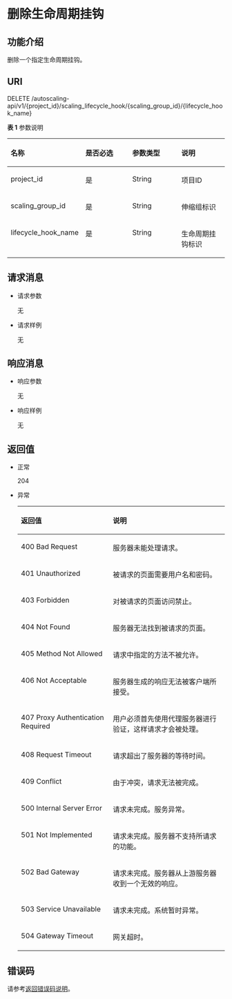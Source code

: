 # 删除生命周期挂钩<a name="ZH-CN_TOPIC_0043063026"></a>

## 功能介绍<a name="section2082935495536"></a>

删除一个指定生命周期挂钩。

## URI<a name="section1799627095536"></a>

DELETE /autoscaling-api/v1/\{project\_id\}/scaling\_lifecycle\_hook/\{scaling\_group\_id\}/\{lifecycle\_hook\_name\}

**表 1**  参数说明

<a name="table331451795536"></a>
<table><thead align="left"><tr id="r5f2899b4cf1044948a7170d6333a7991"><th class="cellrowborder" valign="top" width="25%" id="mcps1.2.5.1.1"><p id="abbee0f7ae9eb4969a9f3723d6c71359d"><a name="abbee0f7ae9eb4969a9f3723d6c71359d"></a><a name="abbee0f7ae9eb4969a9f3723d6c71359d"></a>名称</p>
</th>
<th class="cellrowborder" valign="top" width="25%" id="mcps1.2.5.1.2"><p id="afee17afcb8d046f7bdf94bd2159fab28"><a name="afee17afcb8d046f7bdf94bd2159fab28"></a><a name="afee17afcb8d046f7bdf94bd2159fab28"></a>是否必选</p>
</th>
<th class="cellrowborder" valign="top" width="25%" id="mcps1.2.5.1.3"><p id="zh-cn_topic_0040779755_p706369995536"><a name="zh-cn_topic_0040779755_p706369995536"></a><a name="zh-cn_topic_0040779755_p706369995536"></a>参数类型</p>
</th>
<th class="cellrowborder" valign="top" width="25%" id="mcps1.2.5.1.4"><p id="a87b82e5148494b2eb7eaaf1f30bc54d9"><a name="a87b82e5148494b2eb7eaaf1f30bc54d9"></a><a name="a87b82e5148494b2eb7eaaf1f30bc54d9"></a>说明</p>
</th>
</tr>
</thead>
<tbody><tr id="r7a944e3605614724ba8e74e5ad901592"><td class="cellrowborder" valign="top" width="25%" headers="mcps1.2.5.1.1 "><p id="zh-cn_topic_0040779755_p395071195536"><a name="zh-cn_topic_0040779755_p395071195536"></a><a name="zh-cn_topic_0040779755_p395071195536"></a>project_id</p>
</td>
<td class="cellrowborder" valign="top" width="25%" headers="mcps1.2.5.1.2 "><p id="a6fdb2099041d4c4ba1cc6a5958341e03"><a name="a6fdb2099041d4c4ba1cc6a5958341e03"></a><a name="a6fdb2099041d4c4ba1cc6a5958341e03"></a>是</p>
</td>
<td class="cellrowborder" valign="top" width="25%" headers="mcps1.2.5.1.3 "><p id="ae7bebc4d668c4593805a36a55c21d977"><a name="ae7bebc4d668c4593805a36a55c21d977"></a><a name="ae7bebc4d668c4593805a36a55c21d977"></a>String</p>
</td>
<td class="cellrowborder" valign="top" width="25%" headers="mcps1.2.5.1.4 "><p id="p36520930"><a name="p36520930"></a><a name="p36520930"></a>项目ID</p>
</td>
</tr>
<tr id="r404f6ce83137490a866aefcaa49c2138"><td class="cellrowborder" valign="top" width="25%" headers="mcps1.2.5.1.1 "><p id="zh-cn_topic_0040779755_p745378510329"><a name="zh-cn_topic_0040779755_p745378510329"></a><a name="zh-cn_topic_0040779755_p745378510329"></a>scaling_group_id</p>
</td>
<td class="cellrowborder" valign="top" width="25%" headers="mcps1.2.5.1.2 "><p id="add10773cae7f42e48b093a8789a627e4"><a name="add10773cae7f42e48b093a8789a627e4"></a><a name="add10773cae7f42e48b093a8789a627e4"></a>是</p>
</td>
<td class="cellrowborder" valign="top" width="25%" headers="mcps1.2.5.1.3 "><p id="ace6f1d2e5e6f468299286df3bba7529b"><a name="ace6f1d2e5e6f468299286df3bba7529b"></a><a name="ace6f1d2e5e6f468299286df3bba7529b"></a>String</p>
</td>
<td class="cellrowborder" valign="top" width="25%" headers="mcps1.2.5.1.4 "><p id="a0e4dd57fff314be9a790db4310d6801e"><a name="a0e4dd57fff314be9a790db4310d6801e"></a><a name="a0e4dd57fff314be9a790db4310d6801e"></a>伸缩组标识</p>
</td>
</tr>
<tr id="r6294e43f10664f3e8f84b5b776cbd59b"><td class="cellrowborder" valign="top" width="25%" headers="mcps1.2.5.1.1 "><p id="a5b00453952f34ab8a2e34f33ad04f26c"><a name="a5b00453952f34ab8a2e34f33ad04f26c"></a><a name="a5b00453952f34ab8a2e34f33ad04f26c"></a>lifecycle_hook_name</p>
</td>
<td class="cellrowborder" valign="top" width="25%" headers="mcps1.2.5.1.2 "><p id="a0ae0e8d3926e432da15fccf7d4227c68"><a name="a0ae0e8d3926e432da15fccf7d4227c68"></a><a name="a0ae0e8d3926e432da15fccf7d4227c68"></a>是</p>
</td>
<td class="cellrowborder" valign="top" width="25%" headers="mcps1.2.5.1.3 "><p id="a9f40d66265a845139b0417aec15dd53e"><a name="a9f40d66265a845139b0417aec15dd53e"></a><a name="a9f40d66265a845139b0417aec15dd53e"></a>String</p>
</td>
<td class="cellrowborder" valign="top" width="25%" headers="mcps1.2.5.1.4 "><p id="a5ae6053e43ee4f0cade5c6e64a0a2f51"><a name="a5ae6053e43ee4f0cade5c6e64a0a2f51"></a><a name="a5ae6053e43ee4f0cade5c6e64a0a2f51"></a>生命周期挂钩标识</p>
</td>
</tr>
</tbody>
</table>

## 请求消息<a name="section2093926095536"></a>

-   请求参数

    无

-   请求样例

    无


## 响应消息<a name="section5819104495536"></a>

-   响应参数

    无

-   响应样例

    无


## 返回值<a name="section1489498995536"></a>

-   正常

    204

-   异常

    <a name="table4898896895536"></a>
    <table><thead align="left"><tr id="row2202573295536"><th class="cellrowborder" valign="top" width="44.36%" id="mcps1.1.3.1.1"><p id="p3925390595536"><a name="p3925390595536"></a><a name="p3925390595536"></a>返回值</p>
    </th>
    <th class="cellrowborder" valign="top" width="55.64%" id="mcps1.1.3.1.2"><p id="p2544972695536"><a name="p2544972695536"></a><a name="p2544972695536"></a>说明</p>
    </th>
    </tr>
    </thead>
    <tbody><tr id="row4816190795536"><td class="cellrowborder" valign="top" width="44.36%" headers="mcps1.1.3.1.1 "><p id="p880040995536"><a name="p880040995536"></a><a name="p880040995536"></a>400 Bad Request</p>
    </td>
    <td class="cellrowborder" valign="top" width="55.64%" headers="mcps1.1.3.1.2 "><p id="p4174453595536"><a name="p4174453595536"></a><a name="p4174453595536"></a>服务器未能处理请求。</p>
    </td>
    </tr>
    <tr id="row4015650395536"><td class="cellrowborder" valign="top" width="44.36%" headers="mcps1.1.3.1.1 "><p id="p3145134295536"><a name="p3145134295536"></a><a name="p3145134295536"></a>401 Unauthorized</p>
    </td>
    <td class="cellrowborder" valign="top" width="55.64%" headers="mcps1.1.3.1.2 "><p id="p6453073695536"><a name="p6453073695536"></a><a name="p6453073695536"></a>被请求的页面需要用户名和密码。</p>
    </td>
    </tr>
    <tr id="row4390571895536"><td class="cellrowborder" valign="top" width="44.36%" headers="mcps1.1.3.1.1 "><p id="p6670224695536"><a name="p6670224695536"></a><a name="p6670224695536"></a>403 Forbidden</p>
    </td>
    <td class="cellrowborder" valign="top" width="55.64%" headers="mcps1.1.3.1.2 "><p id="p3417285595536"><a name="p3417285595536"></a><a name="p3417285595536"></a>对被请求的页面访问禁止。</p>
    </td>
    </tr>
    <tr id="row3912024395536"><td class="cellrowborder" valign="top" width="44.36%" headers="mcps1.1.3.1.1 "><p id="p1462312895536"><a name="p1462312895536"></a><a name="p1462312895536"></a>404 Not Found</p>
    </td>
    <td class="cellrowborder" valign="top" width="55.64%" headers="mcps1.1.3.1.2 "><p id="p4362270595536"><a name="p4362270595536"></a><a name="p4362270595536"></a>服务器无法找到被请求的页面。</p>
    </td>
    </tr>
    <tr id="row5706002995536"><td class="cellrowborder" valign="top" width="44.36%" headers="mcps1.1.3.1.1 "><p id="p5845961695536"><a name="p5845961695536"></a><a name="p5845961695536"></a>405 Method Not Allowed</p>
    </td>
    <td class="cellrowborder" valign="top" width="55.64%" headers="mcps1.1.3.1.2 "><p id="p3760842795536"><a name="p3760842795536"></a><a name="p3760842795536"></a>请求中指定的方法不被允许。</p>
    </td>
    </tr>
    <tr id="row293152795536"><td class="cellrowborder" valign="top" width="44.36%" headers="mcps1.1.3.1.1 "><p id="p3612717195536"><a name="p3612717195536"></a><a name="p3612717195536"></a>406 Not Acceptable</p>
    </td>
    <td class="cellrowborder" valign="top" width="55.64%" headers="mcps1.1.3.1.2 "><p id="p4061970695536"><a name="p4061970695536"></a><a name="p4061970695536"></a>服务器生成的响应无法被客户端所接受。</p>
    </td>
    </tr>
    <tr id="row3003304095536"><td class="cellrowborder" valign="top" width="44.36%" headers="mcps1.1.3.1.1 "><p id="p1675719895536"><a name="p1675719895536"></a><a name="p1675719895536"></a>407 Proxy Authentication Required</p>
    </td>
    <td class="cellrowborder" valign="top" width="55.64%" headers="mcps1.1.3.1.2 "><p id="p1515577295536"><a name="p1515577295536"></a><a name="p1515577295536"></a>用户必须首先使用代理服务器进行验证，这样请求才会被处理。</p>
    </td>
    </tr>
    <tr id="row218422095536"><td class="cellrowborder" valign="top" width="44.36%" headers="mcps1.1.3.1.1 "><p id="p4270415095536"><a name="p4270415095536"></a><a name="p4270415095536"></a>408 Request Timeout</p>
    </td>
    <td class="cellrowborder" valign="top" width="55.64%" headers="mcps1.1.3.1.2 "><p id="p3648411695536"><a name="p3648411695536"></a><a name="p3648411695536"></a>请求超出了服务器的等待时间。</p>
    </td>
    </tr>
    <tr id="row5992159295536"><td class="cellrowborder" valign="top" width="44.36%" headers="mcps1.1.3.1.1 "><p id="p2181080895536"><a name="p2181080895536"></a><a name="p2181080895536"></a>409 Conflict</p>
    </td>
    <td class="cellrowborder" valign="top" width="55.64%" headers="mcps1.1.3.1.2 "><p id="p2184504195536"><a name="p2184504195536"></a><a name="p2184504195536"></a>由于冲突，请求无法被完成。</p>
    </td>
    </tr>
    <tr id="row6238764295536"><td class="cellrowborder" valign="top" width="44.36%" headers="mcps1.1.3.1.1 "><p id="p2023420295536"><a name="p2023420295536"></a><a name="p2023420295536"></a>500 Internal Server Error</p>
    </td>
    <td class="cellrowborder" valign="top" width="55.64%" headers="mcps1.1.3.1.2 "><p id="p2835763895536"><a name="p2835763895536"></a><a name="p2835763895536"></a>请求未完成。服务异常。</p>
    </td>
    </tr>
    <tr id="row5389215795536"><td class="cellrowborder" valign="top" width="44.36%" headers="mcps1.1.3.1.1 "><p id="p318858395536"><a name="p318858395536"></a><a name="p318858395536"></a>501 Not Implemented</p>
    </td>
    <td class="cellrowborder" valign="top" width="55.64%" headers="mcps1.1.3.1.2 "><p id="p5694869095536"><a name="p5694869095536"></a><a name="p5694869095536"></a>请求未完成。服务器不支持所请求的功能。</p>
    </td>
    </tr>
    <tr id="row4277616795536"><td class="cellrowborder" valign="top" width="44.36%" headers="mcps1.1.3.1.1 "><p id="p4231752695536"><a name="p4231752695536"></a><a name="p4231752695536"></a>502 Bad Gateway</p>
    </td>
    <td class="cellrowborder" valign="top" width="55.64%" headers="mcps1.1.3.1.2 "><p id="p516757795536"><a name="p516757795536"></a><a name="p516757795536"></a>请求未完成。服务器从上游服务器收到一个无效的响应。</p>
    </td>
    </tr>
    <tr id="row4650819895536"><td class="cellrowborder" valign="top" width="44.36%" headers="mcps1.1.3.1.1 "><p id="p906768395536"><a name="p906768395536"></a><a name="p906768395536"></a>503 Service Unavailable</p>
    </td>
    <td class="cellrowborder" valign="top" width="55.64%" headers="mcps1.1.3.1.2 "><p id="p6339370495536"><a name="p6339370495536"></a><a name="p6339370495536"></a>请求未完成。系统暂时异常。</p>
    </td>
    </tr>
    <tr id="row3367243095536"><td class="cellrowborder" valign="top" width="44.36%" headers="mcps1.1.3.1.1 "><p id="p4311227595536"><a name="p4311227595536"></a><a name="p4311227595536"></a>504 Gateway Timeout</p>
    </td>
    <td class="cellrowborder" valign="top" width="55.64%" headers="mcps1.1.3.1.2 "><p id="p243336495536"><a name="p243336495536"></a><a name="p243336495536"></a>网关超时。</p>
    </td>
    </tr>
    </tbody>
    </table>


## 错误码<a name="section17669131616110"></a>

请参考[返回错误码说明](返回错误码说明.md)。

